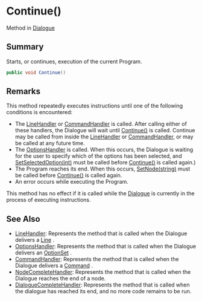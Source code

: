 # Continue()

Method in [Dialogue](yarn.dialogue.md)

## Summary

Starts, or continues, execution of the current Program.

```csharp
public void Continue()
```

## Remarks

This method repeatedly executes instructions until one of the following conditions is encountered:

* The [LineHandler](yarn.dialogue.linehandler.md) or [CommandHandler](yarn.dialogue.commandhandler.md) is called. After calling either of these handlers, the Dialogue will wait until [Continue()](yarn.dialogue.continue.md) is called. Continue may be called from inside the [LineHandler](yarn.dialogue.linehandler.md) or [CommandHandler](yarn.dialogue.commandhandler.md), or may be called at any future time.
* The [OptionsHandler](yarn.dialogue.optionshandler.md) is called. When this occurs, the Dialogue is waiting for the user to specify which of the options has been selected, and [SetSelectedOption(int)](yarn.dialogue.setselectedoption.md) must be called before [Continue()](yarn.dialogue.continue.md) is called again.)
* The Program reaches its end. When this occurs, [SetNode(string)](yarn.dialogue.setnode.md) must be called before [Continue()](yarn.dialogue.continue.md) is called again.
* An error occurs while executing the Program.

This method has no effect if it is called while the [Dialogue](yarn.dialogue.md) is currently in the process of executing instructions.

## See Also

* [LineHandler](yarn.linehandler.md): Represents the method that is called when the Dialogue delivers a [Line](yarn.line.md) .
* [OptionsHandler](yarn.optionshandler.md): Represents the method that is called when the Dialogue delivers an [OptionSet](yarn.optionset.md) .
* [CommandHandler](yarn.commandhandler.md): Represents the method that is called when the Dialogue delivers a [Command](yarn.command.md) .
* [NodeCompleteHandler](yarn.nodecompletehandler.md): Represents the method that is called when the Dialogue reaches the end of a node.
* [DialogueCompleteHandler](yarn.dialoguecompletehandler.md): Represents the method that is called when the dialogue has reached its end, and no more code remains to be run.
